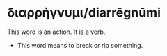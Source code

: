 # διαρρήγνυμι/diarrēgnūmi
This word is an action. It is a verb.

* This word means to break or rip something.

